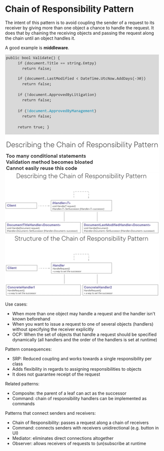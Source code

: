 ﻿# Chain of Responsibility Pattern
The intent of this pattern is to avoid coupling the sender of a request to its receiver by giving more than one object a chance to handle the request. It does that by chaining the receiving objects and passing the request along the chain until an object handles it.

A good example is **middleware**.

![](ChainOfResponsibilityDescription.png)
![](ChainofResponsibilityPattern.png)
![](ChainofResponsibilityPatternStructure.png)

Use cases:
- When more than one object may handle a request and the handler isn't known beforehand
- When you want to issue a request to one of several objects (handlers) without specifying the receiver explicitly
- OCP: When the set of objects that handle a request should be specified dynamically (all handlers and the order of the handlers is set at runtime)

Pattern consequences:
- SRP: Reduced coupling and works towards a single responsibility per class
- Adds flexibility in regards to assigning responsibilities to objects
- It does not guarantee receipt of the request

Related patterns:
- Composite: the parent of a leaf can act as the successor
- Command: chain of responsibility handlers can be implemented as commands

Patterns that connect senders and receivers:
- Chain of Responsibility: passes a request along a chain of receivers
- Command: connects senders with receivers unidirectional (e.g. button in UI)
- Mediator: eliminates direct connections altogether
- Observer: allows receivers of requests to (un)subscribe at runtime